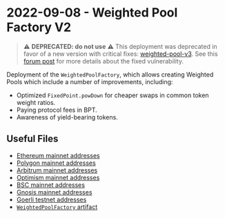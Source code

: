 # 2022-09-08 - Weighted Pool Factory V2

> ⚠️ **DEPRECATED: do not use** ⚠️
> This deployment was deprecated in favor of a new version with critical fixes: [weighted-pool-v3](../20230206-weighted-pool-v3/).
> See this [forum post](https://forum.balancer.fi/t/reentrancy-vulnerability-scope-expanded/4345) for more details about the fixed vulnerability.


Deployment of the `WeightedPoolFactory`, which allows creating Weighted Pools which include a number of improvements, including:

- Optimized `FixedPoint.powDown` for cheaper swaps in common token weight ratios.
- Paying protocol fees in BPT.
- Awareness of yield-bearing tokens.

## Useful Files

- [Ethereum mainnet addresses](./output/mainnet.json)
- [Polygon mainnet addresses](./output/polygon.json)
- [Arbitrum mainnet addresses](./output/arbitrum.json)
- [Optimism mainnet addresses](./output/optimism.json)
- [BSC mainnet addresses](./output/bsc.json)
- [Gnosis mainnet addresses](./output/gnosis.json)
- [Goerli testnet addresses](./output/goerli.json)
- [`WeightedPoolFactory` artifact](./artifact/WeightedPoolFactory.json)
